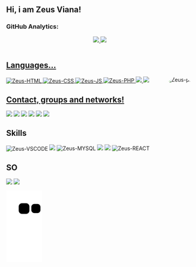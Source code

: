 ##  Hi, i am Zeus Viana!
### GitHub Analytics:

<div align="center">
 <a href="https://github.com/Eng-Zeus-Vianna", >
 <img heigth="190em" src="https://github-readme-stats-eight-theta.vercel.app/api?username=Eng-Zeus-Vianna&show_icons=true&theme=midnight-purple""/>
 <img heigth="190em" src="https://github-readme-stats.vercel.app/api/top-langs/?username=Eng-Zeus-Vianna&layout=compact&langs_count=7&theme=merko"/>
</div>
<div style="display: inline_block"><br> <!- "img" repesenta a inserção de imagem no documento; "aligh" e o aliamento do elemento; "alt" mostra um testo alternativo caso o carregamento falhe; "height" e a altura; "width" e a altura; "src" e a tag para inserir imagem de um site; "href" e o atributo que define a url da hiperlincação; "target" e um atributo que define como uma hiperlincação sera aberta->

##  Languages...
<img align="center" alt="Zeus-HTML" height="60" width="70" src="https://cdn.jsdelivr.net/gh/devicons/devicon/icons/html5/html5-original.svg" /> 
<img align="center" alt="Zeus-CSS" height="60" width="70" src="https://cdn.jsdelivr.net/gh/devicons/devicon/icons/css3/css3-original.svg" />
<img align="center" alt="Zeus-JS" height="60" width="70" src="https://cdn.jsdelivr.net/gh/devicons/devicon/icons/javascript/javascript-original.svg" />
<img aligh="center" alt="Zeus-PHP" height="60" width="70" src="https://cdn.jsdelivr.net/gh/devicons/devicon/icons/php/php-original.svg" />
<img src="https://img.shields.io/badge/C%23-239120?style=for-the-badge&logo=c-sharp&logoColor=white"/>
<img align="right" alt="Zeus-pix" height="150" style="border-radius:50px;" src="https://user-images.githubusercontent.com/58530995/147854846-83d65733-a661-4979-bc28-6c94901cf2f4.png">
<img src="https://img.shields.io/badge/Python-3776AB?style=for-the-badge&logo=python&logoColor=white">
</div>
 
##
 
##  Contact, groups and networks!
<a href="https://www.instagram.com/eng_zeus.vianna/" target="_blank"><img src="https://img.shields.io/badge/-Instagram-%23E4405F?style=for-the-badge&logo=instagram&logoColor=white" target="_blank"></a>
<a href="https://www.facebook.com/V.Zeus.linux.ictus/" target="_blank"><img src="https://img.shields.io/badge/Facebook-1877F2?style=for-the-badge&logo=facebook&logoColor=white" target="_blank"></a>
<a href="zeus.eng.ambiental@gmail.com"><img src="https://img.shields.io/badge/Gmail-D14836?style=for-the-badge&logo=gmail&logoColor=white" target="_blank"></a>
<a href="zeus.devops@outlook.com"><img src="https://img.shields.io/badge/Microsoft_Outlook-0078D4?style=for-the-badge&logo=microsoft-outlook&logoColor=white" target="_blank"></a>
<a href="https://www.linkedin.com/in/zeus--3b5480143/" target="_blank"><img src="https://img.shields.io/badge/-LinkedIn-%230077B5?style=for-the-badge&logo=linkedin&logoColor=white" target="_blank"></a>
<a href="https://stackoverflow.com/users/17555874/zeus-devops" target="_blank"><img src="https://img.shields.io/badge/Stack_Overflow-FE7A16?style=for-the-badge&logo=stack-overflow&logoColor=white" target="_blank"></a>

 
 ##
 
 <div>
  
 ## Skills
 
  <img align="center" alt="Zeus-VSCODE" height="60" width="70" src="https://cdn.jsdelivr.net/gh/devicons/devicon/icons/vscode/vscode-original.svg" />
 <img src="https://img.shields.io/badge/Bootstrap-563D7C?style=for-the-badge&logo=bootstrap&logoColor=white">
 <img aligh="center" alt="Zeus-MYSQL" height="60" width="70" src="https://cdn.jsdelivr.net/gh/devicons/devicon/icons/mysql/mysql-original-wordmark.svg" />
 <img src="https://img.shields.io/badge/Google_Cloud-4285F4?style=for-the-badge&logo=google-cloud&logoColor=white">
 <img src="https://img.shields.io/badge/Microsoft_Office-D83B01?style=for-the-badge&logo=microsoft-office&logoColor=white">
 <img aligh="center" alt="Zeus-REACT" height="60" width="70" src="https://cdn.jsdelivr.net/gh/devicons/devicon/icons/react/react-original-wordmark.svg">
 
 ##
 
 ## SO
<a href="" target="_blank"><img src="https://img.shields.io/badge/Ubuntu-E95420?style=for-the-badge&logo=ubuntu&logoColor=white" target="_blank"></a>
<a href="" target="_blank"><img src="https://img.shields.io/badge/Windows-0078D6?style=for-the-badge&logo=windows&logoColor=white" target="_blank"></a>
 
 ![Snake animation](https://github.com/rafaballerini/rafaballerini/blob/output/github-contribution-grid-snake.svg)
 
 </div>
